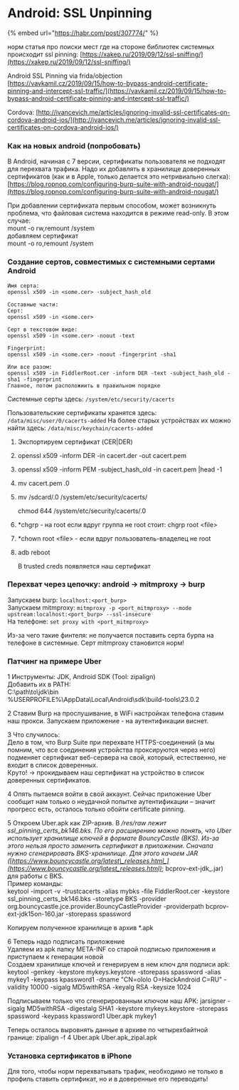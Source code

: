 # Android: SSL Unpinning

{% embed url="https://habr.com/post/307774/" %}

норм статья про поиски мест где на стороне библиотек системных происходит ssl pinning: [https://xakep.ru/2019/09/12/ssl-sniffing/](https://xakep.ru/2019/09/12/ssl-sniffing/)

Android SSL Pinning via frida/objection  
[https://vavkamil.cz/2019/09/15/how-to-bypass-android-certificate-pinning-and-intercept-ssl-traffic/](https://vavkamil.cz/2019/09/15/how-to-bypass-android-certificate-pinning-and-intercept-ssl-traffic/)

Cordova: [http://ivancevich.me/articles/ignoring-invalid-ssl-certificates-on-cordova-android-ios/](http://ivancevich.me/articles/ignoring-invalid-ssl-certificates-on-cordova-android-ios/)

### Как на новых android \(попробовать\)

В Android, начиная с 7 версии, сертификаты пользователя не подходят для перехвата трафика. Надо их добавлять в хранилище доверенных сертификатов \(как и в Apple, только делается это нетривиально слегка\): [https://blog.ropnop.com/configuring-burp-suite-with-android-nougat/](https://blog.ropnop.com/configuring-burp-suite-with-android-nougat/)

При добавлении сертификата первым способом, может возникнуть проблема, что файловая система находится в режиме read-only. В этом случае:  
mount -o rw,remount /system  
добавляем сертификат  
mount -o ro,remount /system

### Создание сертов, совместимых с системными сертами Android

```text
Имя серта:
openssl x509 -in <some.cer> -subject_hash_old

Составные части:
Серт:
openssl x509 -in <some.cer>

Серт в текстовом виде:
openssl x509 -in <some.cer> -noout -text

Fingerprint:
openssl x509 -in <some.cer> -noout -fingerprint -sha1

Или все разом:
openssl x509 -in FiddlerRoot.cer -inform DER -text -subject_hash_old -sha1 -fingerprint
Главное, потом расположиить в правильном порядке
```

Системные серты здесь: `/system/etc/security/cacerts`

Пользовательские сертификаты хранятся здесь: `/data/misc/user/0/cacerts-added` На более старых устройствах их можно найти здесь: `/data/misc/keychain/cacerts-added`

1. Экспортируем сертификат \(CER\|DER\)
2. openssl x509 -inform DER -in cacert.der -out cacert.pem
3. openssl x509 -inform PEM -subject\_hash\_old -in cacert.pem \|head -1
4. mv cacert.pem .0
5. mv /sdcard/.0 /system/etc/security/cacerts/  

   chmod 644 /system/etc/security/cacerts/.0

6. \*chgrp - на root если вдруг группа не root стоит: chgrp root &lt;file&gt;
7. \*chown root &lt;file&gt; - если вдруг пользователь-владелец не root
8. adb reboot

   В trusted creds появляется наш сертификат

### Перехват через цепочку: android -&gt; mitmproxy -&gt; burp

Запускаем burp: `localhost:<port_burp>`  
Запускаем mitmproxy: `mitmproxy -p <port_mitmproxy> --mode upstream:localhost:<port_burp> --ssl-insecure`  
На телефоне: `set proxy with <port_mitmproxy>`

Из-за чего такие финтеля: не получается поставить серта бурпа на телефоне в системные. Серт mitmproxy становится норм!

### Патчинг на примере Uber

1 Инструменты: JDK, Android SDK \(Tool: zipalign\)  
Добавить их в PATH:  
C:\path\to\jdk\bin  
%USERPROFILE%\AppData\Local\Android\sdk\build-tools\23.0.2

2 Ставим Burp на прослушивание, в WiFi настройках телефона ставим наш прокси. Запускаем приложение - на аутентификации виснет.

3 Что случилось:  
Дело в том, что Burp Suite при перехвате HTTPS-соединений \(а мы помним, что все соединения устройства проксируются через него\) подменяет сертификат веб-сервера на свой, который, естественно, не входит в список доверенных.  
Круто! -&gt; прокидываем наш сертификат на устройство в список доверенных сертификатов.

4 Опять пытаемся войти в свой аккаунт. Сейчас приложение Uber сообщит нам только о неудачной попытке аутентификации – значит прогресс есть, осталось только обойти certificate pinning.

5 Откроем Uber.apk как ZIP-архив. В _/res/raw лежит ssl\_pinning\_certs\_bk146.bks. По его расширению можно понять, что Uber использует хранилище ключей в формате BouncyCastle \(BKS\). Из-за этого нельзя просто заменить сертификат в приложении. Сначала нужно сгенерировать BKS-хранилище. Для этого качаем JAR \(_[_https://www.bouncycastle.org/latest\_releases.html_](https://www.bouncycastle.org/latest_releases.html)_; bcprov-ext-jdk_.jar\) для работы с BKS.  
Пример команды:  
keytool -import -v -trustcacerts -alias mybks -file FiddlerRoot.cer -keystore ssl\_pinning\_certs\_bk146.bks -storetype BKS -provider org.bouncycastle.jce.provider.BouncyCastleProvider -providerpath bcprov-ext-jdk15on-160.jar -storepass spassword

Копируем полученное хранилище в архив \*.apk

6 Теперь надо подписать приложение  
Удаляем из apk папку META-INF со старой подписью приложения и приступаем к генерации новой  
Создаем хранилище ключей и генерируем в нем ключ для подписи apk: keytool -genkey -keystore mykeys.keystore -storepass spassword -alias mykey1 -keypass kpassword1 -dname "CN=ololo O=HackAndroid C=RU" -validity 10000 -sigalg MD5withRSA -keyalg RSA -keysize 1024

Подписываем только что сгенерированным ключом наш APK: jarsigner -sigalg MD5withRSA -digestalg SHA1 -keystore mykeys.keystore -storepass spassword -keypass kpassword1 Uber.apk mykey1

Теперь осталось выровнять данные в архиве по четырехбайтной границе: zipalign -f 4 Uber.apk Uber.apk\_zipal.apk

### Установка сертификатов в iPhone

Для того, чтобы норм перехватывать трафик, необходимо не только в профиль ставить сертификат, но и в доверенные его переводить!

